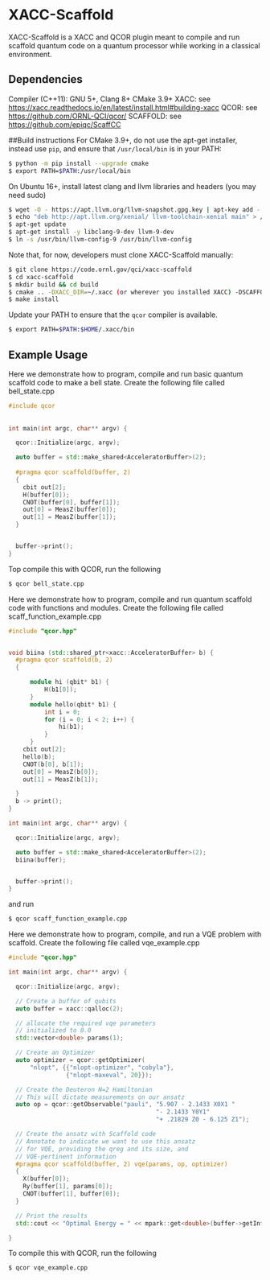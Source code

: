 # XACC-Scaffold

XACC-Scaffold is a XACC and QCOR plugin meant to compile and run scaffold 
quantum code on a quantum processor while working in a classical environment. 

## Dependencies
Compiler (C++11): GNU 5+, Clang 8+ 
CMake 3.9+ 
XACC: see https://xacc.readthedocs.io/en/latest/install.html#building-xacc 
QCOR: see https://github.com/ORNL-QCI/qcor/ 
SCAFFOLD: see https://github.com/epiqc/ScaffCC

##Build instructions
For CMake 3.9+, do not use the apt-get installer, instead use `pip`, 
and ensure that `/usr/local/bin` is in your PATH:
```bash
$ python -m pip install --upgrade cmake
$ export PATH=$PATH:/usr/local/bin
```

On Ubuntu 16+, install latest clang and llvm libraries and headers (you may need sudo)
```bash
$ wget -O - https://apt.llvm.org/llvm-snapshot.gpg.key | apt-key add -
$ echo "deb http://apt.llvm.org/xenial/ llvm-toolchain-xenial main" > /etc/apt/sources.list.d/llvm.list
$ apt-get update
$ apt-get install -y libclang-9-dev llvm-9-dev
$ ln -s /usr/bin/llvm-config-9 /usr/bin/llvm-config
```



Note that, for now, developers must clone XACC-Scaffold manually:
``` bash
$ git clone https://code.ornl.gov/qci/xacc-scaffold
$ cd xacc-scaffold
$ mkdir build && cd build
$ cmake .. -DXACC_DIR=~/.xacc (or wherever you installed XACC) -DSCAFFOLD_PATH = ~/home/project/scaffcc (Or wherever you installed scaffold)
$ make install
```
Update your PATH to ensure that the ```qcor``` compiler is available.
```bash
$ export PATH=$PATH:$HOME/.xacc/bin
```
## Example Usage

Here we demonstrate how to program, compile and run basic quantum scaffold code to make a bell state. 
Create the following file called bell_state.cpp

```cpp
#include qcor
  
      
int main(int argc, char** argv) {

  qcor::Initialize(argc, argv);

  auto buffer = std::make_shared<AcceleratorBuffer>(2);
  
  #pragma qcor scaffold(buffer, 2)
  {
    cbit out[2];
    H(buffer[0]);
    CNOT(buffer[0], buffer[1]);
    out[0] = MeasZ(buffer[0]);
    out[1] = MeasZ(buffer[1]);
  }


  buffer->print();
}
```
Top compile this with QCOR, run the following
```bash
$ qcor bell_state.cpp
```
Here we demonstrate how to program, compile and run quantum scaffold code with functions and modules. Create the following file
called scaff_function_example.cpp
```cpp
#include "qcor.hpp"


void biina (std::shared_ptr<xacc::AcceleratorBuffer> b) {
  #pragma qcor scaffold(b, 2)
  {

      module hi (qbit* b1) {
          H(b1[0]);
      }
      module hello(qbit* b1) {
          int i = 0;
          for (i = 0; i < 2; i++) {
              hi(b1);
          }
      }
    cbit out[2];
    hello(b);
    CNOT(b[0], b[1]);
    out[0] = MeasZ(b[0]);
    out[1] = MeasZ(b[1]);

  }
  b -> print();
}

int main(int argc, char** argv) {

  qcor::Initialize(argc, argv);

  auto buffer = std::make_shared<AcceleratorBuffer>(2);
  biina(buffer);


  buffer->print();
}
```
and run
```bash
$ qcor scaff_function_example.cpp
```

Here we demonstrate how to program, compile, and run a VQE problem with scaffold. Create the following file called vqe_example.cpp
```cpp
#include "qcor.hpp"

int main(int argc, char** argv) {

  qcor::Initialize(argc, argv);

  // Create a buffer of qubits
  auto buffer = xacc::qalloc(2);

  // allocate the required vqe parameters
  // initialized to 0.0
  std::vector<double> params(1);

  // Create an Optimizer
  auto optimizer = qcor::getOptimizer(
      "nlopt", {{"nlopt-optimizer", "cobyla"},
                {"nlopt-maxeval", 20}});

  // Create the Deuteron N=2 Hamiltonian
  // This will dictate measurements on our ansatz
  auto op = qcor::getObservable("pauli", "5.907 - 2.1433 X0X1 "
                                         "- 2.1433 Y0Y1"
                                         "+ .21829 Z0 - 6.125 Z1");

  // Create the ansatz with Scaffold code
  // Annotate to indicate we want to use this ansatz
  // for VQE, providing the qreg and its size, and
  // VQE-pertinent information
  #pragma qcor scaffold(buffer, 2) vqe(params, op, optimizer)
  {
    X(buffer[0]);
    Ry(buffer[1], params[0]);
    CNOT(buffer[1], buffer[0]);
  }

  // Print the results
  std::cout << "Optimal Energy = " << mpark::get<double>(buffer->getInformation("opt-val")) << "\n";

}
```
To compile this with QCOR, run the following
```bash
$ qcor vqe_example.cpp
```
